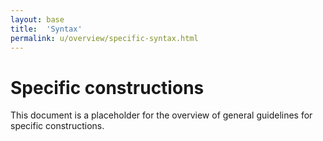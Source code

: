 ```yaml
---
layout: base
title:  'Syntax'
permalink: u/overview/specific-syntax.html
---
```


# Specific constructions

This document is a placeholder for the overview of general
guidelines for specific constructions.
